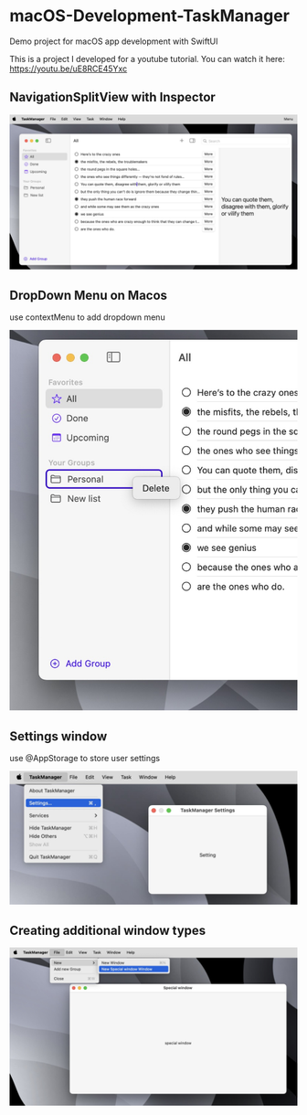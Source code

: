 # macOS-Development-TaskManager
Demo project for macOS app development with SwiftUI

This is a project I developed for a youtube tutorial. You can watch it here:
https://youtu.be/uE8RCE45Yxc


## NavigationSplitView with Inspector

![](/images/macos_main.jpg)

## DropDown Menu on Macos

use contextMenu to add dropdown menu

![](/images/macos_dropdownmenu.jpg)

## Settings window

use @AppStorage to store user settings

![](/images/macos_settings.jpg)

## Creating additional window types

![](/images/macos_window.jpg)


